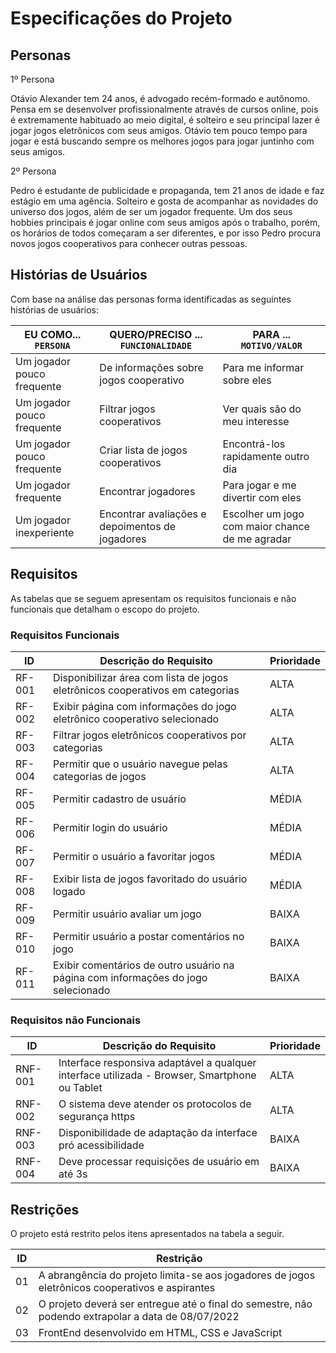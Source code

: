 # Especificações do Projeto
## Personas

1º Persona

Otávio Alexander tem 24 anos, é advogado recém-formado e autônomo. Pensa em se desenvolver profissionalmente através de cursos online, pois é extremamente habituado ao meio digital, é solteiro e seu principal lazer é jogar jogos eletrônicos com seus amigos. Otávio tem pouco tempo para jogar e está buscando sempre os melhores jogos para jogar juntinho com seus amigos.

2º Persona 

Pedro é estudante de publicidade e propaganda, tem 21 anos de idade e faz estágio em uma agência. Solteiro e gosta de acompanhar as novidades do universo dos jogos, além de ser um jogador frequente. Um dos seus hobbies principais é jogar online com seus amigos após o trabalho, porém, os horários de todos começaram a ser diferentes, e por isso Pedro procura novos jogos cooperativos para conhecer outras pessoas. 


## Histórias de Usuários

Com base na análise das personas forma identificadas as seguintes histórias de usuários:

|EU COMO... `PERSONA`| QUERO/PRECISO ... `FUNCIONALIDADE` |PARA ... `MOTIVO/VALOR`                 |
|--------------------|------------------------------------|----------------------------------------|
|Um jogador pouco frequente   | De informações sobre jogos cooperativo                                    | Para me informar sobre eles        |
|Um jogador pouco frequente   | Filtrar jogos cooperativos                                              | Ver quais são do meu interesse              |
|Um jogador pouco frequente   | Criar lista de jogos cooperativos                           | Encontrá-los rapidamente outro dia        |
|Um jogador frequente         | Encontrar jogadores                                         | Para jogar e me divertir com eles          |
|Um jogador inexperiente          | Encontrar avaliações e depoimentos de jogadores                   | Escolher um jogo com maior chance de me agradar                                          |


## Requisitos

As tabelas que se seguem apresentam os requisitos funcionais e não funcionais que detalham o escopo do projeto.

### Requisitos Funcionais

|  ID  | Descrição do Requisito | Prioridade |
|------|------------------------|------------|
|RF-001| Disponibilizar área com lista de jogos eletrônicos cooperativos em categorias | ALTA       | 
|RF-002| Exibir página com informações do jogo eletrônico cooperativo selecionado | ALTA       |
|RF-003| Filtrar jogos eletrônicos cooperativos por categorias | ALTA       |
|RF-004| Permitir que o usuário navegue pelas categorias de jogos | ALTA       |
|RF-005| Permitir cadastro de usuário | MÉDIA    |
|RF-006| Permitir login do usuário | MÉDIA      |
|RF-007| Permitir o usuário a favoritar jogos | MÉDIA       |
|RF-008| Exibir lista de jogos favoritado do usuário logado | MÉDIA       |
|RF-009| Permitir usuário avaliar um jogo | BAIXA      |
|RF-010| Permitir usuário a postar comentários no jogo | BAIXA     |
|RF-011| Exibir comentários de outro usuário na página com informações do jogo selecionado | BAIXA     |
 

### Requisitos não Funcionais

|ID     | Descrição do Requisito  |Prioridade |
|-------|-------------------------|----|
|RNF-001| Interface responsiva adaptável a qualquer interface utilizada - Browser, Smartphone ou Tablet | ALTA  | 
|RNF-002| O sistema deve atender os protocolos de segurança https                                       | ALTA  | 
|RNF-003| Disponibilidade de adaptação da interface pró acessibilidade                                  | BAIXA |  
|RNF-004| Deve processar requisições de usuário em até 3s                                               | BAIXA | 

## Restrições

O projeto está restrito pelos itens apresentados na tabela a seguir.

|ID| Restrição                                             |
|--|-------------------------------------------------------|
|01| A abrangência do projeto limita-se aos jogadores de jogos eletrônicos cooperativos e aspirantes                |
|02| O projeto deverá ser entregue até o final do semestre, não podendo extrapolar a data de 08/07/2022 |
|03| FrontEnd desenvolvido em HTML, CSS e JavaScript                                                    |
